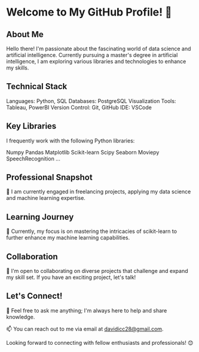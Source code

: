 # Welcome to My GitHub Profile! 👋
## About Me
Hello there! I'm passionate about the fascinating world of data science and artificial intelligence. Currently pursuing a master's degree in artificial intelligence, I am exploring various libraries and technologies to enhance my skills.

## Technical Stack
Languages: Python, SQL
Databases: PostgreSQL
Visualization Tools: Tableau, PowerBI
Version Control: Git, GitHub
IDE: VSCode

## Key Libraries
I frequently work with the following Python libraries:

Numpy
Pandas
Matplotlib
Scikit-learn
Scipy
Seaborn
Moviepy
SpeechRecognition
...

## Professional Snapshot
🔭 I am currently engaged in freelancing projects, applying my data science and machine learning expertise.

## Learning Journey
🌱 Currently, my focus is on mastering the intricacies of scikit-learn to further enhance my machine learning capabilities.

## Collaboration
👯 I'm open to collaborating on diverse projects that challenge and expand my skill set. If you have an exciting project, let's talk!

## Let's Connect!
💬 Feel free to ask me anything; I'm always here to help and share knowledge.

📫 You can reach out to me via email at davidicc28@gmail.com.

Looking forward to connecting with fellow enthusiasts and professionals! 😊
